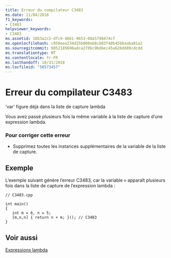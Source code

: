 ```yaml
---
title: Erreur du compilateur C3483
ms.date: 11/04/2016
f1_keywords:
- C3483
helpviewer_keywords:
- C3483
ms.assetid: 18b3a2c5-dfc9-4661-9653-08a5798474cf
ms.openlocfilehash: c958eee234d25b008eb8cb03f40b45b8aaba81a2
ms.sourcegitcommit: 6052185696adca270bc9bdbec45a626dd89cdcdd
ms.translationtype: MT
ms.contentlocale: fr-FR
ms.lasthandoff: 10/31/2018
ms.locfileid: "50573457"
---
```

# <a name="compiler-error-c3483"></a>Erreur du compilateur C3483

'var' figure déjà dans la liste de capture lambda

Vous avez passé plusieurs fois la même variable à la liste de capture d’une expression lambda.

### <a name="to-correct-this-error"></a>Pour corriger cette erreur

- Supprimez toutes les instances supplémentaires de la variable de la liste de capture.

## <a name="example"></a>Exemple

L’exemple suivant génère l’erreur C3483, car la variable `n` apparaît plusieurs fois dans la liste de capture de l’expression lambda :

```
// C3483.cpp

int main()
{
   int m = 6, n = 5;
   [m,n,n] { return n + m; }(); // C3483
}
```

## <a name="see-also"></a>Voir aussi

[Expressions lambda](../../cpp/lambda-expressions-in-cpp.md)